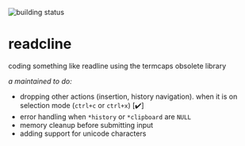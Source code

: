 ![building status](https://travis-ci.org/MbarkErras/readcline.svg?branch=master)
# readcline
coding something like readline using the termcaps obsolete library

*a maintained to do:*
* dropping other actions (insertion, history navigation). when it is on selection mode (`ctrl+c` or `ctrl+x`) [✔️]
* error handling when `*history` or `*clipboard` are `NULL`
* memory cleanup before submitting input
* adding support for unicode characters
